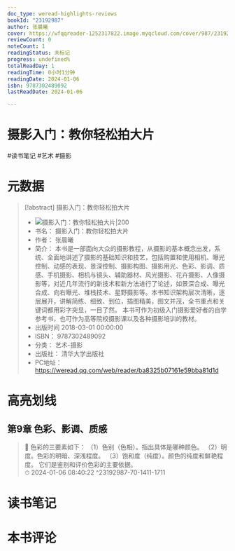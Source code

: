 ```yaml
---
doc_type: weread-highlights-reviews
bookId: "23192987"
author: 张晨曦
cover: https://wfqqreader-1252317822.image.myqcloud.com/cover/987/23192987/t7_23192987.jpg
reviewCount: 0
noteCount: 1
readingStatus: 未标记
progress: undefined%
totalReadDay: 1
readingTime: 0小时1分钟
readingDate: 2024-01-06
isbn: 9787302489092
lastReadDate: 2024-01-06

---
```

# 摄影入门：教你轻松拍大片

#读书笔记 #艺术 #摄影

# 元数据
> [!abstract] 摄影入门：教你轻松拍大片
> - ![ 摄影入门：教你轻松拍大片|200](https://wfqqreader-1252317822.image.myqcloud.com/cover/987/23192987/t7_23192987.jpg)
> - 书名： 摄影入门：教你轻松拍大片
> - 作者： 张晨曦
> - 简介： 本书是一部面向大众的摄影教程，从摄影的基本概念出发，系统、全面地讲述了摄影的基础知识和技艺，包括购置和使用相机、曝光控制、动感的表现、景深控制、摄影构图、摄影用光、色彩、影调、质感、手机摄影、相机与镜头、辅助器材、风光摄影、花卉摄影、人像摄影等，对近几年流行的新技术和新方法进行了论述，如景深合成、曝光合成、向右曝光、堆栈技术、星野摄影等。本书知识架构层次清晰，逐层展开，讲解简练、细致、到位，插图精美，图文并茂，全书重点和关键词都用彩字突显，一目了然。 本书可作为初级入门摄影爱好者的自学参考书，也可作为高等院校摄影课以及各种摄影培训的教材。
> - 出版时间 2018-03-01 00:00:00
> - ISBN： 9787302489092
> - 分类： 艺术-摄影
> - 出版社： 清华大学出版社
> - PC地址：https://weread.qq.com/web/reader/ba8325b07161e59bba81d1d

# 高亮划线

## 第9章 色彩、影调、质感

> 📌 色彩的三要素如下：
（1）色别（色相）。指出具体是哪种颜色。
（2）明度。色彩的明暗、深浅程度。
（3）饱和度（纯度）。颜色的纯度和鲜艳程度。
它们是鉴别和评价色彩的主要依据。  
> ⏱ 2024-01-06 08:40:22 ^23192987-70-1411-1711

# 读书笔记

# 本书评论
